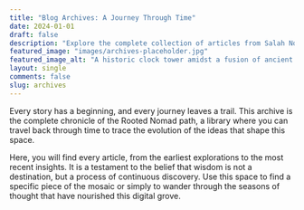 ```yaml
---
title: "Blog Archives: A Journey Through Time"
date: 2024-01-01
draft: false
description: "Explore the complete collection of articles from Salah Nomad, chronicling the evolution of Rooted Nomadism through stories, insights, and practical frameworks shared over time."
featured_image: "images/archives-placeholder.jpg"
featured_image_alt: "A historic clock tower amidst a fusion of ancient ledgers, scattered coins, modern currency, and glowing digital interfaces, symbolizing a journey through Salah Nomad's archived content and evolving insights."
layout: single
comments: false
slug: archives
---
```


Every story has a beginning, and every journey leaves a trail. This archive is the complete chronicle of the Rooted Nomad path, a library where you can travel back through time to trace the evolution of the ideas that shape this space.

Here, you will find every article, from the earliest explorations to the most recent insights. It is a testament to the belief that wisdom is not a destination, but a process of continuous discovery. Use this space to find a specific piece of the mosaic or simply to wander through the seasons of thought that have nourished this digital grove.